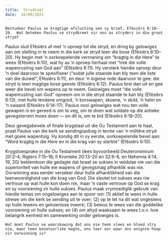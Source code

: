 ```yaml
---
title:  Strydtaal
date:  10/09/2023
---
```


`Bestudeer Paulus se kragtige afsluiting van sy brief, Efésiërs 6:10–20.  Wat beteken Paulus se strydkreet vir ons as stryders in die groot stryd?`

Paulus sluit Efésiërs af met ’n oproep tot die stryd, en dring by gelowiges aan om stelling in te neem in die kerk se stryd teen die bose (Efésiërs 6:10–20). Hy begin met ’n oorkoepelende vermaning om “kragtig in die Here” te wees (Efésiërs 6:10), wat hy as ’n oproep herhaal met “trek die volle wapenrusting van God aan” (Efésiërs 6:11). Hy versterk hierdie oproep deur ’n doel daarvoor te spesifiseer (“sodat julle staande kan bly teen die liste van die duiwel”, Efésiërs 6:11), en deur ’n logiese rede daarvoor te gee: die stryd is teen magtige bose geeste (Efésiërs 6:12). Paulus brei dan uit en gee weer die bevel om wapens op te neem. Gelowiges moet “die volle wapenrusting van God” opneem om in die stryd staande te kan bly (Efésiërs 6:13), met hulle lendene omgord, ’n borswapen, skoene, ’n skild, ’n helm en ’n swaard (Efésiërs 6:14–17). Paulus nooi gelowiges wat nou ten volle gewapen is en gereed is om te veg, om te doen wat soldate op die antieke gevegsterrein moes doen — en dit is, om te bid (Efésiërs 6:18–20).

Deur gevegsbevele of finale krygstaal uit die Ou Testament aan te haal, praat Paulus van die kerk se sendingopdrag in terme van ’n militêre stryd met goeie wapentuig. Hy kondig dit in sy eerste, oorkoepelende bevel aan: “Word kragtig in die Here en in die krag van sy sterkte” (Efésiërs 6:10).

Krygstoesprake in die Ou Testament (lees byvoorbeeld Deuteronómium 20:2–4;  Rigters 7:15–18; II Kronieke 20:13–20 en 32:6-8, en Nehemía 4:14, 19, 20) beklemtoon die gedagte dat Israel se sukses in veldslae nie van die superioriteit van hulle eie wapens of gevegsmag afhanklik was nie. Oorwinning was eerder verseker deur hulle afhanklikheid van die teenwoordigheid van die krag van God. Die sleutel tot sukses was nie vertroue op wat hulle kon doen nie, maar ’n vaste vertroue op God se krag en sy voorsiening vir hulle sukses. Paulus maak vrymoediglik gebruik van hierdie temas om ongelowiges aan te spoor om: (1) aktief te wees in hulle strewe om die kerk se sending uit te voer; (2) op te let na dit wat ongesiens op hulle lewens en getuienisse inwerk;  (3) bewus te wees van die goddelike voorsiening vir hulle sukses; en (4) om altyd waaksaam te wees t.o.v. hoe belangrik eenheid en samewerking onder gelowiges is.

`Wat moet Paulus se waarskuwing dat ons nie teen vlees en bloed stry nie, maar teen bonatuurlike magte, ons leer oor waar ons enigste hoop vir oorwinning is?`